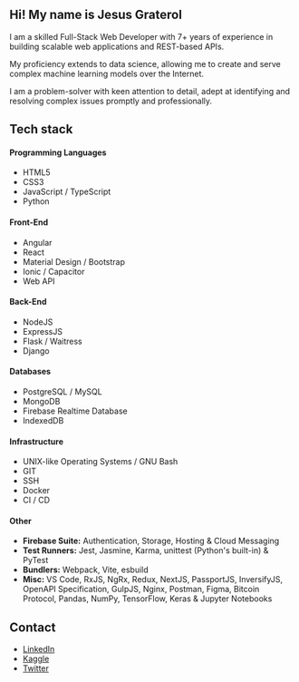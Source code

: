 ## Hi! My name is Jesus Graterol

I am a skilled Full-Stack Web Developer with 7+ years of experience in building scalable web applications and REST-based APIs.

My proficiency extends to data science, allowing me to create and serve complex machine learning models over the Internet.

I am a problem-solver with keen attention to detail, adept at identifying and resolving complex issues promptly and professionally.


## Tech stack



#### Programming Languages

- HTML5
- CSS3
- JavaScript / TypeScript
- Python


#### Front-End

- Angular
- React
- Material Design / Bootstrap
- Ionic / Capacitor
- Web API


#### Back-End

- NodeJS
- ExpressJS
- Flask / Waitress
- Django


#### Databases

- PostgreSQL / MySQL
- MongoDB 
- Firebase Realtime Database
- IndexedDB

  
#### Infrastructure

- UNIX-like Operating Systems / GNU Bash
- GIT
- SSH
- Docker
- CI / CD


#### Other

- **Firebase Suite:** Authentication, Storage, Hosting & Cloud Messaging
- **Test Runners:** Jest, Jasmine, Karma, unittest (Python's built-in) & PyTest
- **Bundlers:** Webpack, Vite, esbuild
- **Misc:** VS Code, RxJS, NgRx, Redux, NextJS, PassportJS, InversifyJS, OpenAPI Specification, GulpJS, Nginx, Postman, Figma, Bitcoin Protocol, Pandas, NumPy, TensorFlow, Keras & Jupyter Notebooks


## Contact
- [LinkedIn](https://www.linkedin.com/in/jesus-graterol/)
- [Kaggle](https://www.kaggle.com/jesusgraterol)
- [Twitter](https://twitter.com/jesusgrat_dev)
